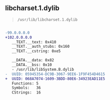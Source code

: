 ## libcharset.1.dylib

> `/usr/lib/libcharset.1.dylib`

```diff

-99.0.0.0.0
+102.0.0.0.0
   __TEXT.__text: 0x410
   __TEXT.__auth_stubs: 0x160
   __TEXT.__cstring: 0xe5

   __DATA.__data: 0x82
   __DATA.__bss: 0x10
   - /usr/lib/libSystem.B.dylib
-  UUID: 05945354-DC9B-3067-9EE6-1F9F454D4615
+  UUID: 068A7074-1609-3BDD-80E6-34923EAD11E5
   Functions: 5
   Symbols:   36
   CStrings:  16

```
